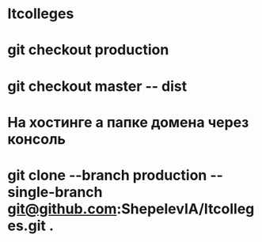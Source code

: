 # Itcolleges

# git checkout production
# git checkout master -- dist

# На хостинге а папке домена через консоль
# git clone --branch production --single-branch git@github.com:ShepelevIA/Itcolleges.git .
